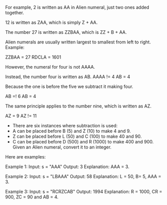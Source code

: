 For example, 2 is written as AA in Alien numeral, just two ones added together. 

12 is written as ZAA, which is simply Z +
AA. 


The number 27 is written as ZZBAA, which is ZZ + B + AA.


Alien numerals are usually written largest to smallest from left to right. 
Example:

ZZBAA = 27
RDCLA = 1601




However, the numeral for four is not AAAA.

Instead, the number four is written as AB. 
AAAA != 4
AB = 4


Because the one is before the five we subtract it making four. 

AB =! 6
AB = 4

The same principle applies to the number nine, which is written as AZ. 

AZ = 9
AZ != 11



- There are six instances where subtraction is used:
- A can be placed before B (5) and Z (10) to make 4 and 9.
- Z can be placed before L (50) and C (100) to make 40 and 90.
- C can be placed before D (500) and R (1000) to make 400 and 900. Given an Alien numeral, convert it to an integer.

Here are examples:

Example 1:
Input: s = "AAA"
Output: 3
Explanation: AAA = 3.


Example 2:
Input: s = "LBAAA"
Output: 58
Explanation: L = 50, B= 5, AAA = 3.



Example 3:
Input: s = "RCRZCAB"
Output: 1994
Explanation: R = 1000, CR = 900, ZC = 90 and AB = 4.

